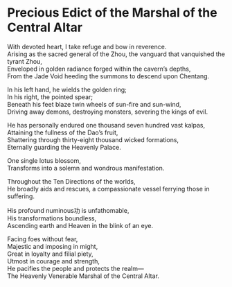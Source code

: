 # Precious Edict of the Marshal of the Central Altar

With devoted heart, I take refuge and bow in reverence.  
Arising as the sacred general of the Zhou, the vanguard that vanquished the tyrant Zhou,  
Enveloped in golden radiance forged within the cavern’s depths,  
From the Jade Void heeding the summons to descend upon Chentang.  

In his left hand, he wields the golden ring;  
In his right, the pointed spear;  
Beneath his feet blaze twin wheels of sun-fire and sun-wind,  
Driving away demons, destroying monsters, severing the kings of evil.  

He has personally endured one thousand seven hundred vast kalpas,  
Attaining the fullness of the Dao’s fruit,  
Shattering through thirty-eight thousand wicked formations,  
Eternally guarding the Heavenly Palace.  

One single lotus blossom,  
Transforms into a solemn and wondrous manifestation.  

Throughout the Ten Directions of the worlds,  
He broadly aids and rescues, a compassionate vessel ferrying those in suffering.  

His profound numinous功 is unfathomable,  
His transformations boundless,  
Ascending earth and Heaven in the blink of an eye.  

Facing foes without fear,  
Majestic and imposing in might,  
Great in loyalty and filial piety,  
Utmost in courage and strength,  
He pacifies the people and protects the realm—  
The Heavenly Venerable Marshal of the Central Altar.